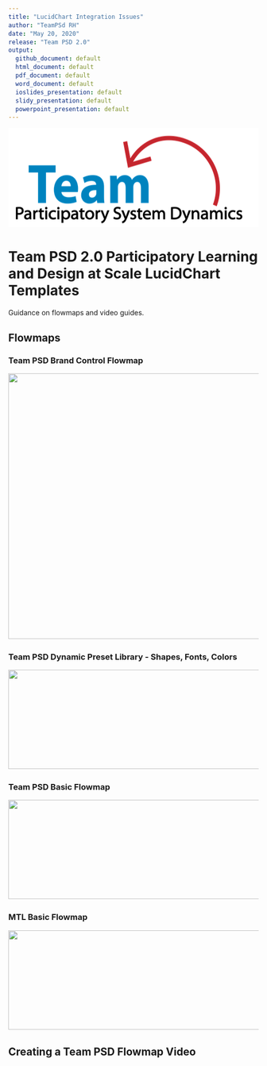 ```yaml
---
title: "LucidChart Integration Issues"
author: "TeamPSd RH"
date: "May 20, 2020"
release: "Team PSD 2.0"
output: 
  github_document: default
  html_document: default
  pdf_document: default
  word_document: default
  ioslides_presentation: default
  slidy_presentation: default
  powerpoint_presentation: default
---
```


<img src = "https://github.com/lzim/teampsd/blob/teampsd_style/teampsd_logo/team_psd_logo_sm.png"
     height = "200" width = "600">  
     
# Team PSD 2.0 Participatory Learning and Design at Scale LucidChart Templates
Guidance on flowmaps and video guides.

## Flowmaps
### Team PSD Brand Control Flowmap
<img src = "https://github.com/ritahitching/teampsd_hitching_sandbox/blob/master/resources/design/lucidchart/images/team_psd_version_control_flowmap.png"
     height = "535" width = "953">  
     
### Team PSD Dynamic Preset Library - Shapes, Fonts, Colors 
<img src = "https://github.com/ritahitching/teampsd_hitching_sandbox/blob/master/resources/design/lucidchart/images/preset_team_psd_shapes_fonts_colors_library.png"
     height = "200" width = "600">  
     
### Team PSD Basic Flowmap
<img src = "https://github.com/ritahitching/teampsd_hitching_sandbox/blob/master/resources/design/lucidchart/images/team_psd_basic_flowmap.png"
     height = "200" width = "600">  
     
### MTL Basic Flowmap
<img src = "https://github.com/ritahitching/teampsd_hitching_sandbox/blob/master/resources/design/lucidchart/images/mtl_basic_flowmap.png"
     height = "200" width = "600">  
     
## Creating a Team PSD Flowmap Video



